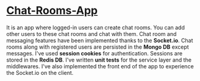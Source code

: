 # [Chat-Rooms-App](https://chat-rooms-app-production.up.railway.app)

It is an app where logged-in users can create chat rooms. You can add other users to these chat rooms and chat with them. Chat room and messaging features have been implemented thanks to the **Socket.io**. Chat rooms along with registered users are persisted in the **Mongo DB** except messages. I've used **session cookies** for authentication. Sessions are stored in the **Redis DB**. I've written **unit tests** for the service layer and the middlewares. I've also implemented the front end of the app to experience the Socket.io on the client.
